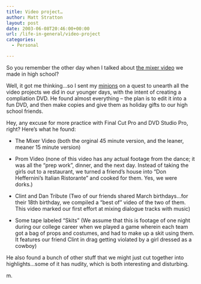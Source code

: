 ```yaml
---
title: Video project…
author: Matt Stratton
layout: post
date: 2003-06-08T20:46:00+00:00
url: /life-in-general/video-project
categories:
  - Personal

---
```

So you remember the other day when I talked about [the mixer video][1] we made in high school?

Well, it got me thinking&#8230;so I sent my [minions][2] on a quest to unearth all the video projects we did in our younger days, with the intent of creating a compliation DVD. He found almost everything &#8211; the plan is to edit it into a fun DVD, and then make copies and give them as holiday gifts to our high school friends.

Hey, any excuse for more practice with Final Cut Pro and DVD Studio Pro, right? Here&#8217;s what he found:

* The Mixer Video (both the orginal 45 minute version, and the leaner, meaner 15 minute version)
  
* Prom Video (none of this video has any actual footage from the dance; it was all the &#8220;prep work&#8221;, dinner, and the next day. Instead of taking the girls out to a restaurant, we turned a friend&#8217;s house into &#8220;Don Heffernini&#8217;s Italian Ristorante&#8221; and cooked for them. Yes, we were dorks.)
  
* Clint and Dan Tribute (Two of our friends shared March birthdays&#8230;for their 18th birthday, we compiled a &#8220;best of&#8221; video of the two of them. This video marked our first effort at mixing dialogue tracks with music)
  
* Some tape labeled &#8220;Skits&#8221; (We assume that this is footage of one night during our college career when we played a game wherein each team got a bag of props and costumes, and had to make up a skit using them. It features our friend Clint in drag getting violated by a girl dressed as a cowboy)

He also found a bunch of other stuff that we might just cut together into highlights&#8230;some of it has nudity, which is both interesting and disturbing.

m.

 [1]: https://www.livejournal.com/users/mugsy1274/137566.html
 [2]: https://www.jasonwyckoff.com/